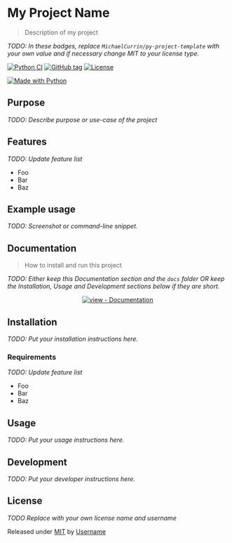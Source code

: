 # My Project Name
> Description of my project

_TODO: In these badges, replace `MichaelCurrin/py-project-template` with your own value and if necessary change MIT to your license type._

[![Python CI](https://github.com/MichaelCurrin/py-project-template/actions/workflows/main.yml/badge.svg)](https://github.com/MichaelCurrin/py-project-template/actions/workflows/main.yml)
[![GitHub tag](https://img.shields.io/github/tag/MichaelCurrin/py-project-template?include_prereleases=&sort=semver)](https://github.com/MichaelCurrin/py-project-template/releases/)
[![License](https://img.shields.io/badge/License-MIT-blue)](#license)

[![Made with Python](https://img.shields.io/badge/Python->=3.6-blue?logo=python&logoColor=white)](https://python.org "Go to Python website")


## Purpose

_TODO: Describe purpose or use-case of the project_


## Features

_TODO: Update feature list_

- Foo
- Bar
- Baz


## Example usage

_TODO: Screenshot or command-line snippet._


## Documentation
> How to install and run this project

_TODO: Either keep this Documentation section and the `docs` folder OR keep the Installation, Usage and Development sections below if they are short._

<div align="center">

[![view - Documentation](https://img.shields.io/badge/view-Documentation-blue?style=for-the-badge)](https://michaelcurrin.github.io/py-project-template/)

</div>


## Installation

_TODO: Put your installation instructions here._

### Requirements

_TODO: Update feature list_

- Foo
- Bar
- Baz


## Usage

_TODO: Put your usage instructions here._


## Development

_TODO: Put your developer instructions here._


## License

_TODO Replace with your own license name and username_

Released under [MIT](/LICENSE) by [Username](https://github.com/Username)
